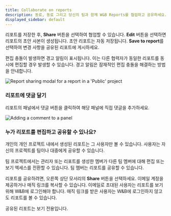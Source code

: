 ```yaml
---
title: Collaborate on reports
description: 동료, 동료 그리고 당신의 팀과 함께 W&B Reports를 협업하고 공유하세요.
displayed_sidebar: default
---
```


리포트를 저장한 후, **Share** 버튼을 선택하여 협업할 수 있습니다. **Edit** 버튼을 선택하면 리포트의 초안 사본이 생성됩니다. 초안 리포트는 자동 저장됩니다. **Save to report**를 선택하여 변경 사항을 공유된 리포트에 게시하세요.

편집 충돌이 발생하면 경고 알림이 표시됩니다. 이는 다른 협력자가 동일한 리포트를 동시에 편집할 경우 발생할 수 있습니다. 경고 알림은 잠재적인 편집 충돌을 해결하는 방법을 안내합니다.

![Report sharing modal for a report in a 'Public' project](/images/reports/share-report.gif)

### 리포트에 댓글 달기

리포트의 패널에서 댓글 버튼을 클릭하여 해당 패널에 직접 댓글을 추가하세요.

![Adding a comment to a panel](/images/reports/demo_comment_on_panels_in_reports.gif)

### 누가 리포트를 편집하고 공유할 수 있나요?

개인의 개인 프로젝트 내에서 생성된 리포트는 그 사용자만 볼 수 있습니다. 사용자는 자신의 프로젝트를 팀이나 대중에게 공유할 수 있습니다.

팀 프로젝트에서는 관리자 또는 리포트를 생성한 멤버가 다른 팀 멤버에 대해 편집 또는 보기 엑세스를 전환할 수 있습니다. 팀 멤버는 리포트를 공유할 수 있습니다.

리포트를 공유하려면, 오른쪽 상단 모서리의 **Share** 버튼을 선택하세요. 이메일 계정을 제공하거나 매직 링크를 복사할 수 있습니다. 이메일로 초대된 사용자는 리포트를 보기 위해 W&B에 로그인해야 합니다. 매직 링크를 받은 사용자는 W&B에 로그인하지 않고도 리포트를 볼 수 있습니다.

공유된 리포트는 보기 전용입니다.